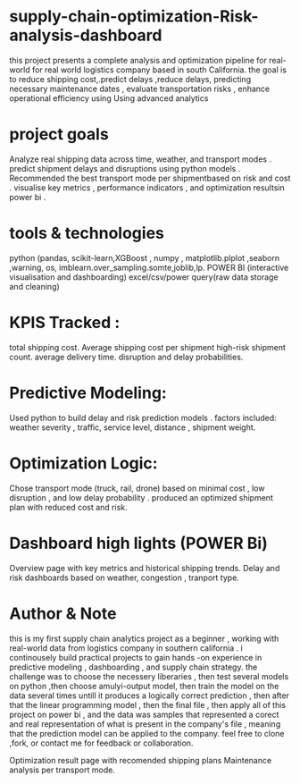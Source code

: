 # supply-chain-optimization-Risk-analysis-dashboard
this project presents a complete analysis and optimization pipeline for real-world for real world logistics company based in south California. the goal is to reduce shipping cost,.predict delays ,reduce delays, predicting necessary maintenance dates , evaluate transportation risks , enhance operational efficiency using Using advanced analytics 
# project goals
Analyze real shipping data across time, weather, and transport modes .
predict shipment delays and disruptions using python models .
Recommended the best transport mode per shipmentbased on risk and cost . visualise key metrics , performance indicators , and optimization resultsin power bi .
# tools & technologies
python (pandas, scikit-learn,XGBoost , numpy , matplotlib.plplot ,seaborn ,warning, os, imblearn.over_sampling.somte,joblib,lp.
POWER BI (interactive visualisation and dashboarding)
excel/csv/power query(raw data storage and cleaning)
# KPIS Tracked :
total shipping cost.
Average shipping cost per shipment
high-risk shipment count.
average delivery time.
disruption and delay probabilities.
# Predictive Modeling:
Used python to build delay and risk prediction models .
factors included: weather severity , traffic, service level, distance , shipment weight.
# Optimization Logic:
Chose transport mode (truck, rail, drone) based on minimal cost , low disruption , and low delay probability .
produced an optimized shipment plan with reduced cost and risk.
# Dashboard high lights (POWER Bi)
Overview page with key metrics and historical shipping trends.
Delay and risk dashboards based on weather, congestion , tranport type.
# Author & Note
this is my first supply chain analytics  project  as a beginner  , working with real-world data from  logistics company in southern california . i continousely build practical projects to gain  hands -on experience in predictive modeling , dashboarding , and supply chain strategy.
the challenge was to choose the necessery liberaries , then test several models on python ,then choose  amulyi-output model, then train the model on the data several times untill it produces a logically  correct prediction , then after that the linear programming model , then the final file , then apply all of this project on power bi , and the data was samples that represented a corect and real representation of what  is present  in the company's file , meaning that the prediction model can be applied to the company.
feel free to clone ,fork, or contact me for feedback or collaboration.

Optimization result page with recomended shipping plans
Maintenance analysis per transport mode.
